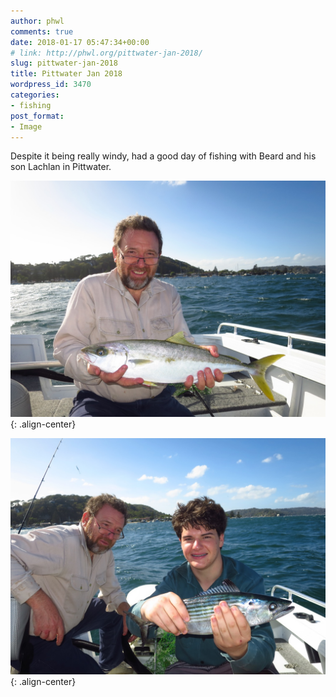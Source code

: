 ```yaml
---
author: phwl
comments: true
date: 2018-01-17 05:47:34+00:00
# link: http://phwl.org/pittwater-jan-2018/
slug: pittwater-jan-2018
title: Pittwater Jan 2018
wordpress_id: 3470
categories:
- fishing
post_format:
- Image
---
```


Despite it being really windy, had a good day of fishing with Beard and his son Lachlan in Pittwater.

![](/assets/images/2018/01/38662976_Unknown.jpg){: .align-center}

<!-- more -->

![](/assets/images/2018/01/38663008_Unknown.jpg){: .align-center}
